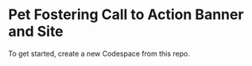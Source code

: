# Pet Fostering Call to Action Banner and Site
To get started, create a new Codespace from this repo.
